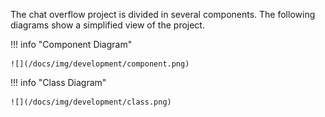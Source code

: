 The chat overflow project is divided in several components. The following diagrams show a simplified view of the project.

!!! info "Component Diagram"
    
    ![](/docs/img/development/component.png)

!!! info "Class Diagram"

    ![](/docs/img/development/class.png)